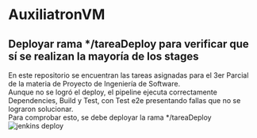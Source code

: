 # AuxiliatronVM
## Deployar rama */tareaDeploy para verificar que sí se realizan la mayoría de los stages
En este repositorio se encuentran las tareas asignadas para el 3er Parcial de la materia de Proyecto de Ingeniería de Software.  
Aunque no se logró el deploy, el pipeline ejecuta correctamente Dependencies, Build y Test, con Test e2e presentando fallas que no se lograron solucionar.  
Para comprobar esto, se debe deployar la rama */tareaDeploy  
![jenkins deploy](https://github.com/marinovivianUPB/auxiliatronVM/assets/101936218/72a13118-8bd2-49a8-bf7b-dafbbfc841de)  

